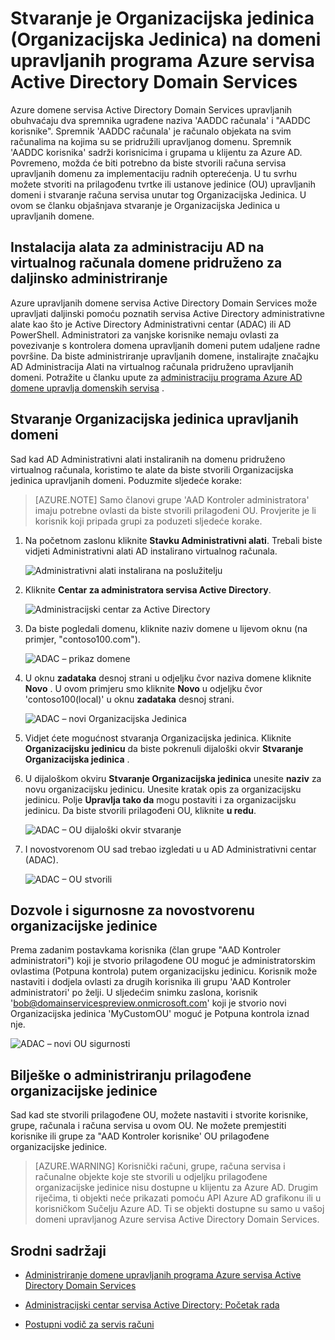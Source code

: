 <properties
    pageTitle="Azure Active Directory Domain Services: Vodič za administraciju | Microsoft Azure"
    description="Stvaranje je Organizacijska jedinica (Organizacijska Jedinica) na Azure AD domenske servise koji se upravlja domena"
    services="active-directory-ds"
    documentationCenter=""
    authors="mahesh-unnikrishnan"
    manager="stevenpo"
    editor="curtand"/>

<tags
    ms.service="active-directory-ds"
    ms.workload="identity"
    ms.tgt_pltfrm="na"
    ms.devlang="na"
    ms.topic="article"
    ms.date="09/21/2016"
    ms.author="maheshu"/>

# <a name="create-an-organizational-unit-ou-on-an-azure-ad-domain-services-managed-domain"></a>Stvaranje je Organizacijska jedinica (Organizacijska Jedinica) na domeni upravljanih programa Azure servisa Active Directory Domain Services
Azure domene servisa Active Directory Domain Services upravljanih obuhvaćaju dva spremnika ugrađene naziva 'AADDC računala' i "AADDC korisnike". Spremnik 'AADDC računala' je računalo objekata na svim računalima na kojima su se pridružili upravljanog domenu. Spremnik 'AADDC korisnika' sadrži korisnicima i grupama u klijentu za Azure AD. Povremeno, možda će biti potrebno da biste stvorili računa servisa upravljanih domenu za implementaciju radnih opterećenja. U tu svrhu možete stvoriti na prilagođenu tvrtke ili ustanove jedinice (OU) upravljanih domeni i stvaranje računa servisa unutar tog Organizacijska Jedinica. U ovom se članku objašnjava stvaranje je Organizacijska Jedinica u upravljanih domene.


## <a name="install-ad-administration-tools-on-a-domain-joined-virtual-machine-for-remote-administration"></a>Instalacija alata za administraciju AD na virtualnog računala domene pridruženo za daljinsko administriranje
Azure upravljanih domene servisa Active Directory Domain Services može upravljati daljinski pomoću poznatih servisa Active Directory administrativne alate kao što je Active Directory Administrativni centar (ADAC) ili AD PowerShell. Administratori za vanjske korisnike nemaju ovlasti za povezivanje s kontrolera domena upravljanih domeni putem udaljene radne površine. Da biste administriranje upravljanih domene, instalirajte značajku AD Administracija Alati na virtualnog računala pridruženo upravljanih domeni. Potražite u članku upute za [administraciju programa Azure AD domene upravlja domenskih servisa](active-directory-ds-admin-guide-administer-domain.md) .

## <a name="create-an-organizational-unit-on-the-managed-domain"></a>Stvaranje Organizacijska jedinica upravljanih domeni
Sad kad AD Administrativni alati instaliranih na domenu pridruženo virtualnog računala, koristimo te alate da biste stvorili Organizacijska jedinica upravljanih domeni. Poduzmite sljedeće korake:

> [AZURE.NOTE] Samo članovi grupe 'AAD Kontroler administratora' imaju potrebne ovlasti da biste stvorili prilagođeni OU. Provjerite je li korisnik koji pripada grupi za poduzeti sljedeće korake.

1. Na početnom zaslonu kliknite **Stavku Administrativni alati**. Trebali biste vidjeti Administrativni alati AD instalirano virtualnog računala.

    ![Administrativni alati instalirana na poslužitelju](./media/active-directory-domain-services-admin-guide/install-rsat-admin-tools-installed.png)

2. Kliknite **Centar za administratora servisa Active Directory**.

    ![Administracijski centar za Active Directory](./media/active-directory-domain-services-admin-guide/adac-overview.png)

3. Da biste pogledali domenu, kliknite naziv domene u lijevom oknu (na primjer, "contoso100.com").

    ![ADAC – prikaz domene](./media/active-directory-domain-services-admin-guide/create-ou-adac-overview.png)

4. U oknu **zadataka** desnoj strani u odjeljku čvor naziva domene kliknite **Novo** . U ovom primjeru smo kliknite **Novo** u odjeljku čvor 'contoso100(local)' u oknu **zadataka** desnoj strani.

    ![ADAC – novi Organizacijska Jedinica](./media/active-directory-domain-services-admin-guide/create-ou-adac-new-ou.png)

5. Vidjet ćete mogućnost stvaranja Organizacijska jedinica. Kliknite **Organizacijsku jedinicu** da biste pokrenuli dijaloški okvir **Stvaranje Organizacijska jedinica** .

6. U dijaloškom okviru **Stvaranje Organizacijska jedinica** unesite **naziv** za novu organizacijsku jedinicu. Unesite kratak opis za organizacijsku jedinicu. Polje **Upravlja tako da** mogu postaviti i za organizacijsku jedinicu. Da biste stvorili prilagođeni OU, kliknite **u redu**.

    ![ADAC – OU dijaloški okvir stvaranje](./media/active-directory-domain-services-admin-guide/create-ou-dialog.png)

7. I novostvorenom OU sad trebao izgledati u u AD Administrativni centar (ADAC).

    ![ADAC – OU stvorili](./media/active-directory-domain-services-admin-guide/create-ou-done.png)


## <a name="permissionssecurity-for-newly-created-ous"></a>Dozvole i sigurnosne za novostvorenu organizacijske jedinice
Prema zadanim postavkama korisnika (član grupe "AAD Kontroler administratori") koji je stvorio prilagođene OU moguć je administratorskim ovlastima (Potpuna kontrola) putem organizacijsku jedinicu. Korisnik može nastaviti i dodjela ovlasti za drugih korisnika ili grupu 'AAD Kontroler administratori' po želji. U sljedećim snimku zaslona, korisnik 'bob@domainservicespreview.onmicrosoft.com' koji je stvorio novi Organizacijska jedinica 'MyCustomOU' moguć je Potpuna kontrola iznad nje.

 ![ADAC – novi OU sigurnosti](./media/active-directory-domain-services-admin-guide/create-ou-permissions.png)


## <a name="notes-on-administering-custom-ous"></a>Bilješke o administriranju prilagođene organizacijske jedinice
Sad kad ste stvorili prilagođene OU, možete nastaviti i stvorite korisnike, grupe, računala i računa servisa u ovom OU. Ne možete premjestiti korisnike ili grupe za "AAD Kontroler korisnike' OU prilagođene organizacijske jedinice.

> [AZURE.WARNING] Korisnički računi, grupe, računa servisa i računalne objekte koje ste stvorili u odjeljku prilagođene organizacijske jedinice nisu dostupne u klijentu za Azure AD. Drugim riječima, ti objekti neće prikazati pomoću API Azure AD grafikonu ili u korisničkom Sučelju Azure AD. Ti se objekti dostupne su samo u vašoj domeni upravljanog Azure servisa Active Directory Domain Services.


## <a name="related-content"></a>Srodni sadržaji

- [Administriranje domene upravljanih programa Azure servisa Active Directory Domain Services](active-directory-ds-admin-guide-administer-domain.md)

- [Administracijski centar servisa Active Directory: Početak rada](https://technet.microsoft.com/library/dd560651.aspx)

- [Postupni vodič za servis računi](https://technet.microsoft.com/library/dd548356.aspx)
